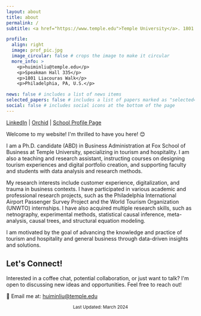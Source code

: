```yaml
---
layout: about
title: about
permalink: /
subtitle: <a href="https://www.temple.edu">Temple University</a>. 1801 N Broad St, Philadelphia, PA

profile:
  align: right
  image: prof_pic.jpg
  image_circular: false # crops the image to make it circular
  more_info: >
    <p>huiminliu@temple.edu</p>
    <p>Speakman Hall 335</p>
    <p>1801 Liacouras Walk</p>
    <p>Philadelphia, PA, U.S.</p>

news: false # includes a list of news items
selected_papers: false # includes a list of papers marked as "selected={true}"
social: false # includes social icons at the bottom of the page
---
```

<p>
  <a href="https://www.linkedin.com/in/huimin-liu-245409178/">LinkedIn</a> |
  <a href="https://orcid.org/my-orcid?orcid=0000-0003-0933-6371">Orchid</a> |
  <a href="https://www.fox.temple.edu/directory/huimin-liu">School Profile Page</a>
</p>

Welcome to my website! I'm thrilled to have you here! 😊

I am a Ph.D. candidate (ABD) in Business Administration at Fox School of Business at Temple University, specializing in tourism and hospitality. I am also a teaching and research assistant, instructing courses on designing tourism experiences and digital portfolio creation, and supporting faculty and students with data analysis and research methods.

My research interests include customer experience, digitalization, and trauma in business contexts. I have participated in various academic and professional research projects, such as the Philadelphia International Airport Passenger Survey Project and the World Tourism Organization (UNWTO) internships. I have also acquired multiple research skills, such as netnography, experimental methods, statistical causal inference, meta-analysis, causal trees, and structural equation modeling. 

I am motivated by the goal of advancing the knowledge and practice of tourism and hospitality and general business through data-driven insights and solutions.

## Let's Connect!

Interested in a coffee chat, potential collaboration, or just want to talk? I'm open to discussing new ideas and opportunities. Feel free to reach out!

📧 Email me at: [huiminliu@temple.edu](mailto:huiminliu@temple.edu)



<p align="center"><sub>Last Updated: March 2024</sub></p>
